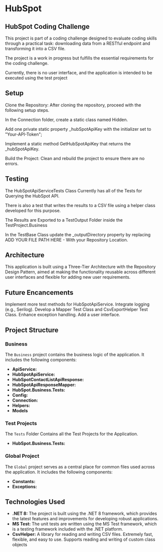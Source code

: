 # HubSpot
## HubSpot Coding Challenge 

This project is part of a coding challenge designed to evaluate coding skills through a practical task: downloading data from a RESTful endpoint and transforming it into a CSV file. 

The project is a work in progress but fulfills the essential requirements for the coding challenge. 

Currently, there is no user interface, and the application is intended to be executed using the test project

## Setup
Clone the Repository: After cloning the repository, proceed with the following setup steps.

In the Connection folder, create a static class named Hidden.

Add one private static property _hubSpotApiKey with the initializer set to "Your-API-Token";

Implement a static method GetHubSpotApiKey that returns the _hubSpotApiKey.

Build the Project: Clean and rebuild the project to ensure there are no errors.

## Testing
The HubSpotApiServiceTests Class Currently has all of the Tests for Querying the HubSpot API. 

There is also a test that writes the results to a CSV file using a helper class developed for this purpose.

The Results are Exported to a TestOutput Folder inside the TestProject.Business

In the TestBase Class update the _outputDirectory property by replacing ADD YOUR FILE PATH HERE - With your Repository Location.

## Architecture

This application is built using a Three-Tier Architecture with the Repository Design Pattern, aimed at making the functionality reusable across different user interfaces and flexible for adding new user requirements.

## Future Encancements
Implement more test methods for HubSpotApiService.
Integrate logging (e.g., Serilog).
Develop a Mapper Test Class and CsvExportHelper Test Class.
Enhance exception handling.
Add a user interface.


## Project Structure
### Business
The `Business` project contains the business logic of the application. It includes the following components:
- **ApiService:**
- **HubSpotApiService:**
- **HubSpotContactListApiResponse:**
- **HubSpotApiResponseMapper:**
- **HubSpot.Business.Tests:**
- **Config:**
- **Connection:**
- **Helpers:**
- **Models**
  
### Test Projects
The `Tests` Folder Contains all the Test Projects for the Application.
- **HubSpot.Business.Tests:**

### Global Project
The `Global` project serves as a central place for common files used across the application. It includes the following components:
- **Constants:**
- **Exceptions:**

## Technologies Used
- **.NET 8:** The project is built using the .NET 8 framework, which provides the latest features and improvements for developing robust applications.
- **MS Test:** The unit tests are written using the MS Test framework, which is a testing framework included with the .NET platform.
- **CsvHelper:** A library for reading and writing CSV files. Extremely fast, flexible, and easy to use. Supports reading and writing of custom class objects
